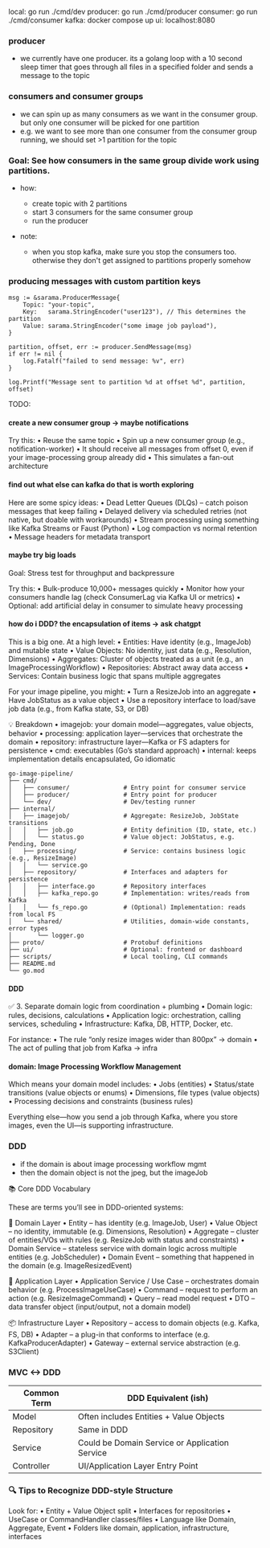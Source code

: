 local: go run ./cmd/dev
producer: go run ./cmd/producer
consumer: go run ./cmd/consumer
kafka: docker compose up
ui: localhost:8080

### producer

- we currently have one producer. its a golang loop with a 10 second sleep timer that goes through all files in a specified folder and sends a message to the topic

### consumers and consumer groups

- we can spin up as many consumers as we want in the consumer group. but only one consumer will be picked for one partition
- e.g. we want to see more than one consumer from the consumer group running, we should set >1 partition for the topic

### Goal: See how consumers in the same group divide work using partitions.

- how:

  - create topic with 2 partitions
  - start 3 consumers for the same consumer group
  - run the producer

- note:

  - when you stop kafka, make sure you stop the consumers too. otherwise they don't get assigned to partitions properly somehow

### producing messages with custom partition keys

```
msg := &sarama.ProducerMessage{
    Topic: "your-topic",
    Key:   sarama.StringEncoder("user123"), // This determines the partition
    Value: sarama.StringEncoder("some image job payload"),
}

partition, offset, err := producer.SendMessage(msg)
if err != nil {
    log.Fatalf("failed to send message: %v", err)
}

log.Printf("Message sent to partition %d at offset %d", partition, offset)
```

TODO:

#### create a new consumer group -> maybe notifications

Try this:
• Reuse the same topic
• Spin up a new consumer group (e.g., notification-worker)
• It should receive all messages from offset 0, even if your image-processing group already did
• This simulates a fan-out architecture

#### find out what else can kafka do that is worth exploring

Here are some spicy ideas:
• Dead Letter Queues (DLQs) – catch poison messages that keep failing
• Delayed delivery via scheduled retries (not native, but doable with workarounds)
• Stream processing using something like Kafka Streams or Faust (Python)
• Log compaction vs normal retention
• Message headers for metadata transport

#### maybe try big loads

Goal: Stress test for throughput and backpressure

Try this:
• Bulk-produce 10,000+ messages quickly
• Monitor how your consumers handle lag (check ConsumerLag via Kafka UI or metrics)
• Optional: add artificial delay in consumer to simulate heavy processing

#### how do i DDD? the encapsulation of items -> ask chatgpt

This is a big one. At a high level:
• Entities: Have identity (e.g., ImageJob) and mutable state
• Value Objects: No identity, just data (e.g., Resolution, Dimensions)
• Aggregates: Cluster of objects treated as a unit (e.g., an ImageProcessingWorkflow)
• Repositories: Abstract away data access
• Services: Contain business logic that spans multiple aggregates

For your image pipeline, you might:
• Turn a ResizeJob into an aggregate
• Have JobStatus as a value object
• Use a repository interface to load/save job data (e.g., from Kafka state, S3, or DB)

💡 Breakdown
• imagejob: your domain model—aggregates, value objects, behavior
• processing: application layer—services that orchestrate the domain
• repository: infrastructure layer—Kafka or FS adapters for persistence
• cmd: executables (Go’s standard approach)
• internal: keeps implementation details encapsulated, Go idiomatic

```
go-image-pipeline/
├── cmd/
│   ├── consumer/               # Entry point for consumer service
│   ├── producer/               # Entry point for producer
│   └── dev/                    # Dev/testing runner
├── internal/
│   ├── imagejob/               # Aggregate: ResizeJob, JobState transitions
│   │   ├── job.go              # Entity definition (ID, state, etc.)
│   │   └── status.go           # Value object: JobStatus, e.g. Pending, Done
│   ├── processing/             # Service: contains business logic (e.g., ResizeImage)
│   │   └── service.go
│   ├── repository/             # Interfaces and adapters for persistence
│   │   ├── interface.go        # Repository interfaces
│   │   ├── kafka_repo.go       # Implementation: writes/reads from Kafka
│   │   └── fs_repo.go          # (Optional) Implementation: reads from local FS
│   └── shared/                 # Utilities, domain-wide constants, error types
│       └── logger.go
├── proto/                      # Protobuf definitions
├── ui/                         # Optional: frontend or dashboard
├── scripts/                    # Local tooling, CLI commands
├── README.md
└── go.mod
```

#### DDD

✅ 3. Separate domain logic from coordination + plumbing
• Domain logic: rules, decisions, calculations
• Application logic: orchestration, calling services, scheduling
• Infrastructure: Kafka, DB, HTTP, Docker, etc.

For instance:
• The rule “only resize images wider than 800px” → domain
• The act of pulling that job from Kafka → infra

#### domain: Image Processing Workflow Management

Which means your domain model includes:
• Jobs (entities)
• Status/state transitions (value objects or enums)
• Dimensions, file types (value objects)
• Processing decisions and constraints (business rules)

Everything else—how you send a job through Kafka, where you store images, even the UI—is supporting infrastructure.

### DDD

- if the domain is about image processing workflow mgmt
- then the domain object is not the jpeg, but the imageJob

📚 Core DDD Vocabulary

These are terms you’ll see in DDD-oriented systems:

🧱 Domain Layer
• Entity – has identity (e.g. ImageJob, User)
• Value Object – no identity, immutable (e.g. Dimensions, Resolution)
• Aggregate – cluster of entities/VOs with rules (e.g. ResizeJob with status and constraints)
• Domain Service – stateless service with domain logic across multiple entities (e.g. JobScheduler)
• Domain Event – something that happened in the domain (e.g. ImageResizedEvent)

🧩 Application Layer
• Application Service / Use Case – orchestrates domain behavior (e.g. ProcessImageUseCase)
• Command – request to perform an action (e.g. ResizeImageCommand)
• Query – read model request
• DTO – data transfer object (input/output, not a domain model)

📦 Infrastructure Layer
• Repository – access to domain objects (e.g. Kafka, FS, DB)
• Adapter – a plug-in that conforms to interface (e.g. KafkaProducerAdapter)
• Gateway – external service abstraction (e.g. S3Client)

### MVC <-> DDD

| Common Term | DDD Equivalent (ish)                           |
| ----------- | ---------------------------------------------- |
| Model       | Often includes Entities + Value Objects        |
| Repository  | Same in DDD                                    |
| Service     | Could be Domain Service or Application Service |
| Controller  | UI/Application Layer Entry Point               |

### 🔍 Tips to Recognize DDD-style Structure

Look for:
• Entity + Value Object split
• Interfaces for repositories
• UseCase or CommandHandler classes/files
• Language like Domain, Aggregate, Event
• Folders like domain, application, infrastructure, interfaces
